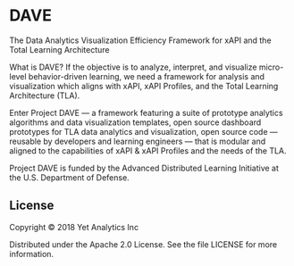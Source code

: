 # DAVE
The Data Analytics Visualization Efficiency Framework for xAPI and the Total Learning Architecture

What is DAVE?
If the objective is to analyze, interpret, and visualize micro-level behavior-driven learning, we need a framework for analysis and visualization which aligns with xAPI, xAPI Profiles, and the Total Learning Architecture (TLA).

Enter Project DAVE — a framework featuring a suite of prototype analytics algorithms and data visualization templates, open source dashboard prototypes for TLA data analytics and visualization, open source code — reusable by developers and learning engineers — that is modular and aligned to the capabilities of xAPI & xAPI Profiles and the needs of the TLA.

Project DAVE is funded by the Advanced Distributed Learning Initiative at the U.S. Department of Defense.

## License
Copyright © 2018 Yet Analytics Inc

Distributed under the Apache 2.0 License. See the file LICENSE for more information.

